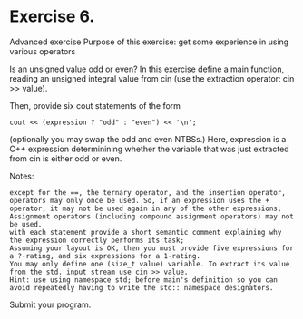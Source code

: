 # Exercise 6.
Advanced exercise
Purpose of this exercise: get some experience in using various operators

Is an unsigned value odd or even? In this exercise define a main function, reading an unsigned integral value from cin (use the extraction operator: cin >> value).

Then, provide six cout statements of the form


    cout << (expression ? "odd" : "even") << '\n';
    

(optionally you may swap the odd and even NTBSs.) Here, expression is a C++ expression determinining whether the variable that was just extracted from cin is either odd or even.

Notes:

    except for the ==, the ternary operator, and the insertion operator, operators may only once be used. So, if an expression uses the + operator, it may not be used again in any of the other expressions;
    Assignment operators (including compound assignment operators) may not be used.
    with each statement provide a short semantic comment explaining why the expression correctly performs its task;
    Assuming your layout is OK, then you must provide five expressions for a ?-rating, and six expressions for a 1-rating.
    You may only define one (size_t value) variable. To extract its value from the std. input stream use cin >> value.
    Hint: use using namespace std; before main's definition so you can avoid repeatedly having to write the std:: namespace designators. 

Submit your program. 


